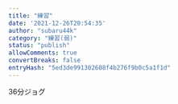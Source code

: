 ```yaml
---
title: "練習"
date: '2021-12-26T20:54:35'
author: "subaru44k"
category: "練習(弱)"
status: "publish"
allowComments: true
convertBreaks: false
entryHash: "5ed3de991302608f4b276f9b0c5a1f1d"
---
```

36分ジョグ
